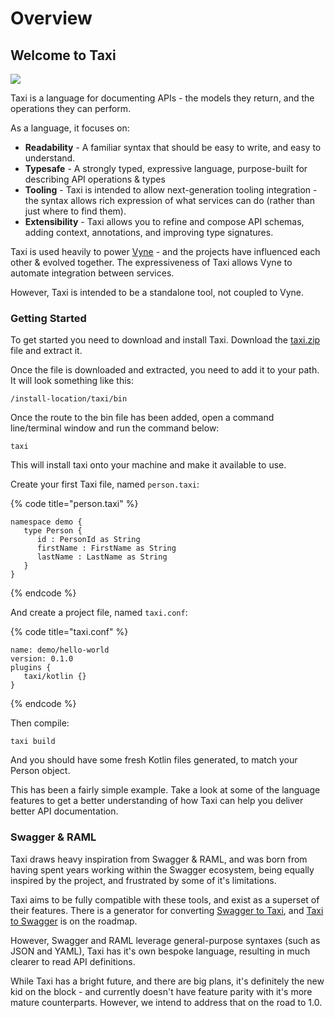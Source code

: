 # Overview

## Welcome to Taxi

![](https://img.shields.io/bintray/v/taxi-lang/releases/parent?label=Taxi&style=for-the-badge)

Taxi is a language for documenting APIs - the models they return, and the operations they can perform.

As a language, it focuses on:

* **Readability**  - A familiar syntax that should be easy to write, and easy to understand.
* **Typesafe** - A strongly typed, expressive language, purpose-built for describing API operations & types
* **Tooling** - Taxi is intended to allow next-generation tooling integration - the syntax allows rich expression of what services can do \(rather than just where to find them\).
* **Extensibility** - Taxi allows you to refine and compose API schemas, adding context, annotations, and improving type signatures. 

Taxi is used heavily to power [Vyne](https://vyne.co) - and the projects have influenced each other & evolved together.    The expressiveness of Taxi allows Vyne to automate integration between services.

However, Taxi is intended to be a standalone tool, not coupled to Vyne.

### Getting Started

To get started you need to download and install Taxi. Download the [taxi.zip](https://gitlab.com/taxi-lang/taxi-lang/-/jobs/artifacts/master/raw/taxi-cli/target/taxi-cli.zip?job=publish-release) file and extract it.

Once the file is downloaded and extracted, you need to add it to your path. It will look something like this:

```text
/install-location/taxi/bin
```

Once the route to the bin file has been added, open a command line/terminal window and run the command below:

`taxi`

This will install taxi onto your machine and make it available to use.

Create your first Taxi file, named `person.taxi`:

{% code title="person.taxi" %}
```text
namespace demo {
   type Person {
      id : PersonId as String
      firstName : FirstName as String
      lastName : LastName as String
   }
}
```
{% endcode %}

And create a project file, named `taxi.conf`:

{% code title="taxi.conf" %}
```text
name: demo/hello-world
version: 0.1.0
plugins {
   taxi/kotlin {}
}
```
{% endcode %}

Then compile:

```text
taxi build
```

And you should have some fresh Kotlin files generated, to match your Person object.

This has been a fairly simple example.  Take a look at some of the language features to get a better understanding of how Taxi can help you deliver better API documentation.

### Swagger & RAML

Taxi draws heavy inspiration from Swagger & RAML, and was born from having spent years working within the Swagger ecosystem, being equally inspired by the project, and frustrated by some of it's limitations.

Taxi aims to be fully compatible with these tools, and exist as a superset of their features.  There is a generator for converting [Swagger to Taxi](https://gitlab.com/taxi-lang/taxi-lang/tree/master/swagger2taxi), and [Taxi to Swagger](https://gitlab.com/taxi-lang/taxi-lang/issues/10) is on the roadmap.

However, Swagger and RAML leverage general-purpose syntaxes \(such as JSON and YAML\), Taxi has it's own bespoke language, resulting in much clearer to read API definitions.

While Taxi has a bright future, and there are big plans, it's definitely the new kid on the block - and currently doesn't have feature parity with it's more mature counterparts.  However, we intend to address that on the road to 1.0.

